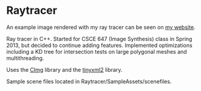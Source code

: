 Raytracer
==================

An example image rendered with my ray tracer can be seen on <a href="http://www.ercarlson.com/raytracing.html">my website</a>.

Ray tracer in C++. Started for CSCE 647 (Image Synthesis) class in Spring 2013, but decided to continue adding features. Implemented optimizations including a KD tree for intersection tests on large polygonal meshes and multithreading.

Uses the <a href="http://cimg.sourceforge.net/">CImg</a> library and the <a href="http://www.grinninglizard.com/tinyxml2/">tinyxml2</a> library.

Sample scene files located in Raytracer/SampleAssets/scenefiles.
